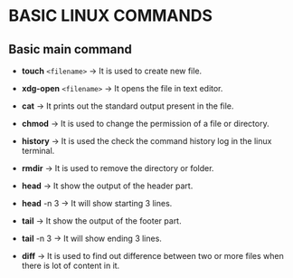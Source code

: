 # BASIC LINUX COMMANDS

## Basic main command

- **touch** `<filename>` -> It is used to create new file.

- **xdg-open** `<filename>` -> It opens the file in text editor.

- **cat** -> It prints out the standard output present in the file.

- **chmod** -> It is used to change the permission of a file or directory.

- **history** -> It is used the check the command history log in the linux terminal.

- **rmdir** -> It is used to remove the directory or folder.

- **head** -> It show the output of the header part.
- **head** -n 3 -> It will show starting 3 lines.

- **tail** -> It show the output of the footer part.
- **tail** -n 3 -> It will show ending 3 lines.

- **diff** -> It is used to find out difference between two or more files when there is lot of content in it.